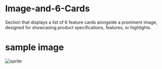 # Image-and-6-Cards
Section that displays a list of 6 feature cards alongside a prominent image, designed for showcasing product specifications, features, or highlights. 
# sample image
![sprite](https://github.com/user-attachments/assets/e178341e-fb4e-4354-aa0f-60c13ed4a296)
